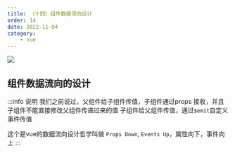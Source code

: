 ```yaml
---
title: （十四）组件数据流向设计
order: 14
date: 2022-11-04
category:
    - vue
---
```


![](https://image.zswei.xyz/img/202211121813358.webp)

## 组件数据流向的设计
:::info 说明
我们之前说过，父组件给子组件传值，子组件通过props 接收，并且子组件不能直接修改父组件传递过来的值
子组件给父组件传值，通过`$emit`自定义事件传值

这个是vue的数据流向设计哲学叫做 `Props Down`, `Events Up`，属性向下，事件向上
:::
